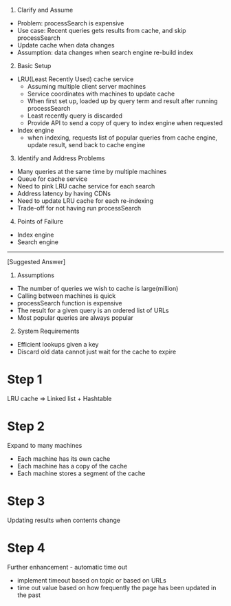1. Clarify and Assume
- Problem: processSearch is expensive
- Use case: Recent queries gets results from cache, and skip processSearch
- Update cache when data changes
- Assumption: data changes when search engine re-build index

2. Basic Setup
- LRU(Least Recently Used) cache service
    - Assuming multiple client server machines
    - Service coordinates with machines to update cache
    - When first set up, loaded up by query term and result after running processSearch
    - Least recently query is discarded
    - Provide API to send a copy of query to index engine when requested
- Index engine
    - when indexing, requests list of popular queries from cache engine, update result, send back to cache engine

3. Identify and Address Problems
- Many queries at the same time by multiple machines
- Queue for cache service
- Need to pink LRU cache service for each search
- Address latency by having CDNs
- Need to update LRU cache for each re-indexing
- Trade-off for not having run processSearch

4. Points of Failure
- Index engine
- Search engine

-----------------

[Suggested Answer]

1. Assumptions
- The number of queries we wish to cache is large(million)
- Calling between machines is quick
- processSearch function is expensive
- The result for a given query is an ordered list of URLs
- Most popular queries are always popular

2. System Requirements
- Efficient lookups given a key
- Discard old data cannot just wait for the cache to expire

# Step 1
LRU cache => Linked list + Hashtable

# Step 2
Expand to many machines
- Each machine has its own cache
- Each machine has a copy of the cache
- Each machine stores a segment of the cache

# Step 3
Updating results when contents change

# Step 4
Further enhancement - automatic time out
- implement timeout based on topic or based on URLs
- time out value based on how frequently the page has been updated in the past